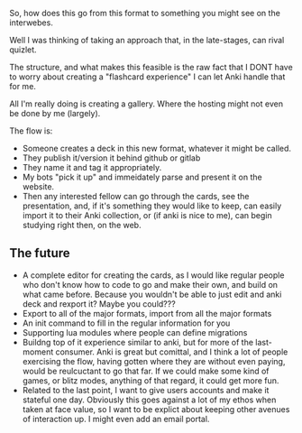 So, how does this go from this format to something you might see on the interwebes.


Well I was thinking of taking an approach that, in the late-stages, can rival quizlet.

The structure, and what makes this feasible is the raw fact that I DONT have to worry about creating a "flashcard experience" I can let Anki handle that for me.

All I'm really doing is creating a gallery. Where the hosting might not even be done by me (largely).

The flow is:
- Someone creates a deck in this new format, whatever it might be called.
- They publish it/version it behind github or gitlab
- They name it and tag it appropriately.
- My bots "pick it up" and immeidately parse and present it on the website.
- Then any interested fellow can go through the cards, see the presentation, and, if it's something they would like to keep, can easily import it to their Anki collection, or (if anki is nice to me), can begin studying right then, on the web.


## The future
- A complete editor for creating the cards, as I would like regular people who don't know how to code to go and make their own, and build on what came before. Because you wouldn't be able to just edit and anki deck and rexport it? Maybe you could???
- Export to all of the major formats, import from all the major formats
- An init command to fill in the regular information for you
- Supporting lua modules where people can define migrations
- Buildng top of it experience similar to anki, but for more of the last-moment consumer. Anki is great but comittal, and I think a lot of people exercising the flow, having gotten where they are without even paying, would be reulcuctant to go that far. If we could make some kind of games, or blitz modes, anything of that regard, it could get more fun.
- Related to the last point, I want to give users accounts and make it stateful one day. Obviously this goes against a lot of my ethos when taken at face value, so I want to be explict about keeping other avenues of interaction up. I might even add an email portal.
